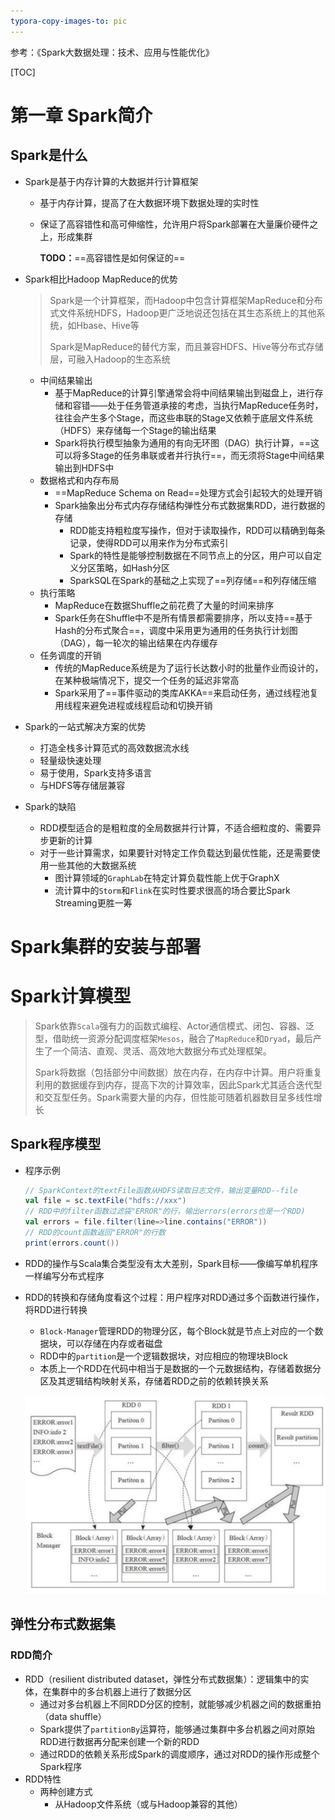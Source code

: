 ```yaml
---
typora-copy-images-to: pic
---
```


参考：《Spark大数据处理：技术、应用与性能优化》

[TOC]
# 第一章 Spark简介

## Spark是什么

* Spark是基于内存计算的大数据并行计算框架

  * 基于内存计算，提高了在大数据环境下数据处理的实时性

  * 保证了高容错性和高可伸缩性，允许用户将Spark部署在大量廉价硬件之上，形成集群

    **TODO：**==高容错性是如何保证的==

* Spark相比Hadoop MapReduce的优势

  > Spark是一个计算框架，而Hadoop中包含计算框架MapReduce和分布式文件系统HDFS，Hadoop更广泛地说还包括在其生态系统上的其他系统，如Hbase、Hive等
  >
  > Spark是MapReduce的替代方案，而且兼容HDFS、Hive等分布式存储层，可融入Hadoop的生态系统
  
  * 中间结果输出
    * 基于MapReduce的计算引擎通常会将中间结果输出到磁盘上，进行存储和容错——处于任务管道承接的考虑，当执行MapReduce任务时，往往会产生多个Stage，而这些串联的Stage又依赖于底层文件系统（HDFS）来存储每一个Stage的输出结果
    * Spark将执行模型抽象为通用的有向无环图（DAG）执行计算，==这可以将多Stage的任务串联或者并行执行==，而无须将Stage中间结果输出到HDFS中
  * 数据格式和内存布局
    * ==MapReduce Schema on Read==处理方式会引起较大的处理开销
    * Spark抽象出分布式内存存储结构弹性分布式数据集RDD，进行数据的存储
      * RDD能支持粗粒度写操作，但对于读取操作，RDD可以精确到每条记录，使得RDD可以用来作为分布式索引
      * Spark的特性是能够控制数据在不同节点上的分区，用户可以自定义分区策略，如Hash分区
      * SparkSQL在Spark的基础之上实现了==列存储==和列存储压缩
  * 执行策略
    * MapReduce在数据Shuffle之前花费了大量的时间来排序
    * Spark任务在Shuffle中不是所有情景都需要排序，所以支持==基于Hash的分布式聚合==，调度中采用更为通用的任务执行计划图（DAG），每一轮次的输出结果在内存缓存
  * 任务调度的开销
    * 传统的MapReduce系统是为了运行长达数小时的批量作业而设计的，在某种极端情况下，提交一个任务的延迟非常高
    * Spark采用了==事件驱动的类库AKKA==来启动任务，通过线程池复用线程来避免进程或线程启动和切换开销
  
* Spark的一站式解决方案的优势
  
  * 打造全栈多计算范式的高效数据流水线
  * 轻量级快速处理
  * 易于使用，Spark支持多语言
  * 与HDFS等存储层兼容
  
* Spark的缺陷
  
  * RDD模型适合的是粗粒度的全局数据并行计算，不适合细粒度的、需要异步更新的计算
  * 对于一些计算需求，如果要针对特定工作负载达到最优性能，还是需要使用一些其他的大数据系统
    * 图计算领域的`GraphLab`在特定计算负载性能上优于GraphX
    * 流计算中的`Storm`和`Flink`在实时性要求很高的场合要比Spark Streaming更胜一筹
  
# Spark集群的安装与部署

# Spark计算模型
>Spark依靠`Scala`强有力的函数式编程、Actor通信模式、闭包、容器、泛型，借助统一资源分配调度框架`Mesos`，融合了`MapReduce`和`Dryad`，最后产生了一个简洁、直观、灵活、高效地大数据分布式处理框架。
>
>Spark将数据（包括部分中间数据）放在内存，在内存中计算。用户将重复利用的数据缓存到内存，提高下次的计算效率，因此Spark尤其适合迭代型和交互型任务。Spark需要大量的内存，但性能可随着机器数目呈多线性增长

## Spark程序模型

* 程序示例

  ```scala
  // SparkContext的textFile函数从HDFS读取日志文件，输出变量RDD--file
  val file = sc.textFile("hdfs://xxx")
  // RDD中的filter函数过滤袋"ERROR"的行，输出errors(errors也是一个RDD)
  val errors = file.filter(line=>line.contains("ERROR"))
  // RDD的count函数返回"ERROR"的行数
  print(errors.count())
  ```

* RDD的操作与Scala集合类型没有太大差别，Spark目标——像编写单机程序一样编写分布式程序

* RDD的转换和存储角度看这个过程：用户程序对RDD通过多个函数进行操作，将RDD进行转换

  * `Block-Manager`管理RDD的物理分区，每个Block就是节点上对应的一个数据块，可以存储在内存或者磁盘
  * RDD中的`partition`是一个逻辑数据块，对应相应的物理块Block
  * 本质上一个RDD在代码中相当于是数据的一个元数据结构，存储着数据分区及其逻辑结构映射关系，存储着RDD之前的依赖转换关系

  ![Spark程序模型](pic/1575264035454.png)

## 弹性分布式数据集

### RDD简介

* RDD（resilient distributed dataset，弹性分布式数据集）：逻辑集中的实体，在集群中的多台机器上进行了数据分区
  * 通过对多台机器上不同RDD分区的控制，就能够减少机器之间的数据重拍（data shuffle）
  * Spark提供了`partitionBy`运算符，能够通过集群中多台机器之间对原始RDD进行数据再分配来创建一个新的RDD
  * 通过RDD的依赖关系形成Spark的调度顺序，通过对RDD的操作形成整个Spark程序
* RDD特性
  * 两种创建方式
    * 从Hadoop文件系统（或与Hadoop兼容的其他）



  

  

  

  